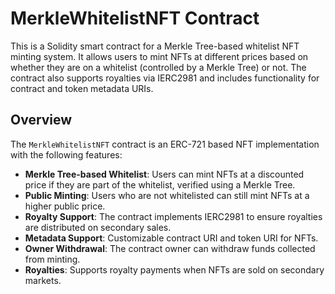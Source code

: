 # MerkleWhitelistNFT Contract

This is a Solidity smart contract for a Merkle Tree-based whitelist NFT minting system. It allows users to mint NFTs at different prices based on whether they are on a whitelist (controlled by a Merkle Tree) or not. The contract also supports royalties via IERC2981 and includes functionality for contract and token metadata URIs.

## Overview

The `MerkleWhitelistNFT` contract is an ERC-721 based NFT implementation with the following features:

- **Merkle Tree-based Whitelist**: Users can mint NFTs at a discounted price if they are part of the whitelist, verified using a Merkle Tree.
- **Public Minting**: Users who are not whitelisted can still mint NFTs at a higher public price.
- **Royalty Support**: The contract implements IERC2981 to ensure royalties are distributed on secondary sales.
- **Metadata Support**: Customizable contract URI and token URI for NFTs.
- **Owner Withdrawal**: The contract owner can withdraw funds collected from minting.
- **Royalties**: Supports royalty payments when NFTs are sold on secondary markets.
